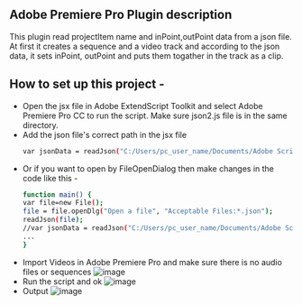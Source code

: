 ## Adobe Premiere Pro Plugin description

This plugin read projectItem name and inPoint,outPoint data from a json file. At first it creates a sequence and a video track and according to the json data, it sets inPoint, outPoint and puts them togather in the track as a clip.

## How to set up this project -
- Open the jsx file in Adobe ExtendScript Toolkit and select Adobe Premiere Pro CC to run the script. Make sure json2.js file is in the same directory.
- Add the json file's correct path in the jsx file
    ```sh
    var jsonData = readJson("C:/Users/pc_user_name/Documents/Adobe Scripts/data.json");
    ```
- Or if you want to open by FileOpenDialog then make changes in the code like this -
    ```sh
    function main() {
    var file=new File();
    file = file.openDlg("Open a file", "Acceptable Files:*.json");
    readJson(file);
    //var jsonData = readJson("C:/Users/pc_user_name/Documents/Adobe Scripts/data.json");
    ...
    }
    ```
- Import Videos in Adobe Premiere Pro and make sure there is no audio files or sequences
![image](https://drive.google.com/uc?export=view&id=1WvvM1FTnDAU-VLMeTEewvacc7M2MA-i-)
- Run the script and ok
![image](https://drive.google.com/uc?export=view&id=1-aLcclyTU5NzSdFnW5ez4yUHXao3EU09)
- Output 
![image](https://drive.google.com/uc?export=view&id=1huy0nALxOh5bCzn-ahtJK5Nngjbf5VpX)